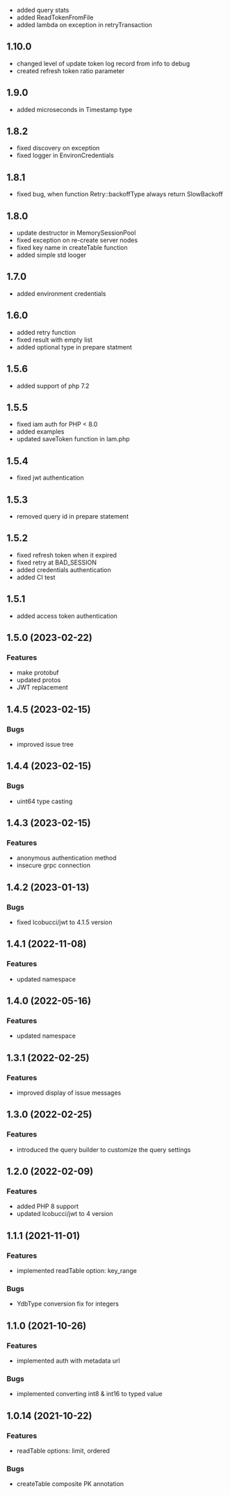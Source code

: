 * added query stats
* added ReadTokenFromFile
* added lambda on exception in retryTransaction

## 1.10.0
* changed level of update token log record from info to debug
* created refresh token ratio parameter

## 1.9.0

* added microseconds in Timestamp type

## 1.8.2

* fixed discovery on exception
* fixed logger in EnvironCredentials

## 1.8.1

* fixed bug, when function Retry::backoffType always return SlowBackoff

## 1.8.0

* update destructor in MemorySessionPool
* fixed exception on re-create server nodes
* fixed key name in createTable function
* added simple std looger

## 1.7.0

* added environment credentials

## 1.6.0

* added retry function
* fixed result with empty list
* added optional type in prepare statment

## 1.5.6

* added support of php 7.2

## 1.5.5

* fixed iam auth for PHP < 8.0
* added examples
* updated saveToken function in Iam.php

## 1.5.4

* fixed jwt authentication

## 1.5.3

* removed query id in prepare statement

## 1.5.2

* fixed refresh token when it expired
* fixed retry at BAD_SESSION
* added credentials authentication
* added CI test

## 1.5.1

* added access token authentication

## 1.5.0 (2023-02-22)

### Features

- make protobuf
- updated protos
- JWT replacement


## 1.4.5 (2023-02-15)

### Bugs

- improved issue tree


## 1.4.4 (2023-02-15)

### Bugs

- uint64 type casting


## 1.4.3 (2023-02-15)

### Features

- anonymous authentication method
- insecure grpc connection


## 1.4.2 (2023-01-13)

### Bugs

- fixed lcobucci/jwt to 4.1.5 version


## 1.4.1 (2022-11-08)

### Features

- updated namespace


## 1.4.0 (2022-05-16)

### Features

- updated namespace


## 1.3.1 (2022-02-25)

### Features

- improved display of issue messages


## 1.3.0 (2022-02-25)

### Features

- introduced the query builder to customize the query settings


## 1.2.0 (2022-02-09)

### Features

- added PHP 8 support
- updated lcobucci/jwt to 4 version


## 1.1.1 (2021-11-01)

### Features

- implemented readTable option: key_range

### Bugs

- YdbType conversion fix for integers


## 1.1.0 (2021-10-26)

### Features

- implemented auth with metadata url

### Bugs

- implemented converting int8 & int16 to typed value


## 1.0.14 (2021-10-22)

### Features

- readTable options: limit, ordered

### Bugs

- createTable composite PK annotation
